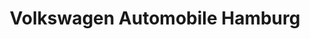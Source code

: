 ---
title: "Volkswagen Automobile Hamburg"
url: /hamburg/volkswagen-automobile-hamburg-bornkampsweg/
shop: Autohaus
---